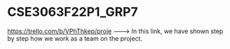 # CSE3063F22P1_GRP7
https://trello.com/b/VPhThkep/proje ---> In this link, we have shown step by step how we work as a team on the project.
